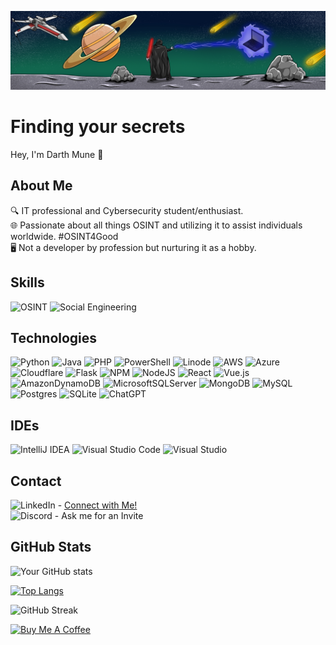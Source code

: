 ![Banner Image](./assets/Sith%20lord%20using%20a%20purple-reddish%20electric_final%201%20(1).jpg)

# Finding your secrets

Hey, I'm Darth Mune :call_me_hand:

## About Me
🔍 IT professional and Cybersecurity student/enthusiast.  
🌐 Passionate about all things OSINT and utilizing it to assist individuals worldwide. #OSINT4Good  
🖥️ Not a developer by profession but nurturing it as a hobby.

## Skills
![OSINT](https://img.shields.io/badge/OSINT-blue)
![Social Engineering](https://img.shields.io/badge/Social%20Engineering-blue)

## Technologies
![Python](https://img.shields.io/badge/python-3670A0?style=for-the-badge&logo=python&logoColor=ffdd54)
![Java](https://img.shields.io/badge/java-%23ED8B00.svg?style=for-the-badge&logo=openjdk&logoColor=white)
![PHP](https://img.shields.io/badge/php-%23777BB4.svg?style=for-the-badge&logo=php&logoColor=white)
![PowerShell](https://img.shields.io/badge/PowerShell-%235391FE.svg?style=for-the-badge&logo=powershell&logoColor=white)
![Linode](https://img.shields.io/badge/linode-00A95C?style=for-the-badge&logo=linode&logoColor=white)
![AWS](https://img.shields.io/badge/AWS-%23FF9900.svg?style=for-the-badge&logo=amazon-aws&logoColor=white)
![Azure](https://img.shields.io/badge/azure-%230072C6.svg?style=for-the-badge&logo=microsoftazure&logoColor=white)
![Cloudflare](https://img.shields.io/badge/Cloudflare-F38020?style=for-the-badge&logo=Cloudflare&logoColor=white)
![Flask](https://img.shields.io/badge/flask-%23000.svg?style=for-the-badge&logo=flask&logoColor=white)
![NPM](https://img.shields.io/badge/NPM-%23CB3837.svg?style=for-the-badge&logo=npm&logoColor=white)
![NodeJS](https://img.shields.io/badge/node.js-6DA55F?style=for-the-badge&logo=node.js&logoColor=white)
![React](https://img.shields.io/badge/react-%2320232a.svg?style=for-the-badge&logo=react&logoColor=%2361DAFB)
![Vue.js](https://img.shields.io/badge/vuejs-%2335495e.svg?style=for-the-badge&logo=vuedotjs&logoColor=%234FC08D)
![AmazonDynamoDB](https://img.shields.io/badge/Amazon%20DynamoDB-4053D6?style=for-the-badge&logo=Amazon%20DynamoDB&logoColor=white)
![MicrosoftSQLServer](https://img.shields.io/badge/Microsoft%20SQL%20Server-CC2927?style=for-the-badge&logo=microsoft%20sql%20server&logoColor=white)
![MongoDB](https://img.shields.io/badge/MongoDB-%234ea94b.svg?style=for-the-badge&logo=mongodb&logoColor=white)
![MySQL](https://img.shields.io/badge/mysql-%2300f.svg?style=for-the-badge&logo=mysql&logoColor=white)
![Postgres](https://img.shields.io/badge/postgres-%23316192.svg?style=for-the-badge&logo=postgresql&logoColor=white)
![SQLite](https://img.shields.io/badge/sqlite-%2307405e.svg?style=for-the-badge&logo=sqlite&logoColor=white)
![ChatGPT](https://img.shields.io/badge/chatGPT-74aa9c?style=for-the-badge&logo=openai&logoColor=white)

## IDEs
![IntelliJ IDEA](https://img.shields.io/badge/IntelliJIDEA-000000.svg?style=for-the-badge&logo=intellij-idea&logoColor=white)
![Visual Studio Code](https://img.shields.io/badge/Visual%20Studio%20Code-0078d7.svg?style=for-the-badge&logo=visual-studio-code&logoColor=white)
![Visual Studio](https://img.shields.io/badge/Visual%20Studio-5C2D91.svg?style=for-the-badge&logo=visual-studio&logoColor=white)

<!--
## Projects
- **Project 1**: Description here. [Link here](#)
- **Project 2**: Description here. [Link here](#)
- Add screenshots or GIFs for a visual touch.
-->

<!--
## Blog
- [Blog Post 1](#) - Description here
- [Blog Post 2](#) - Description here
- List down more blog posts as they are published.
-->

## Contact
![LinkedIn](https://img.shields.io/badge/linkedin-%230077B5.svg?style=for-the-badge&logo=linkedin&logoColor=white) - [Connect with Me!](https://www.linkedin.com/in/steven-coffey-213b96140/)  
![Discord](https://img.shields.io/badge/Discord-%235865F2.svg?style=for-the-badge&logo=discord&logoColor=white) - Ask me for an Invite

## GitHub Stats
![Your GitHub stats](https://github-readme-stats.vercel.app/api?username=DarthMune&show_icons=true&theme=graywhite)

[![Top Langs](https://github-readme-stats.vercel.app/api/top-langs/?username=DarthMune&layout=compact&theme=graywhite)](https://github.com/DarthMune/github-readme-stats)

![GitHub Streak](https://github-readme-streak-stats.herokuapp.com/?user=DarthMune&theme=graywhite)

[![Buy Me A Coffee](https://img.shields.io/badge/Buy%20Me%20A%20Coffee-%23FFDD00.svg?style=for-the-badge&logo=buy-me-a-coffee&logoColor=white)](https://www.buymeacoffee.com/darthmune)
